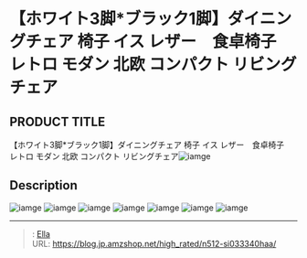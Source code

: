 # 【ホワイト3脚*ブラック1脚】ダイニングチェア 椅子 イス レザー　食卓椅子　レトロ モダン 北欧 コンパクト リビングチェア


## PRODUCT TITLE 

【ホワイト3脚*ブラック1脚】ダイニングチェア 椅子 イス レザー　食卓椅子　レトロ モダン 北欧 コンパクト リビングチェア![iamge](https://b2bfiles1.gigab2b.cn/image/wkseller/301/PP033340/20191128_736dea7edbfb9ad2410ff2b4e11810c8.jpg)

## Description











![iamge](https://b2bfiles1.gigab2b.cn/image/wkseller/301/PP033340/20191128_ae41c5ae4a01dc744cc532e866255e9c.jpg)
![iamge](https://b2bfiles1.gigab2b.cn/image/wkseller/301/PP033340/20191128_0cba2f60d948443475f763a0d6cbe1aa.jpg)
![iamge](https://b2bfiles1.gigab2b.cn/image/wkseller/301/PP033340/20191128_511eecfcfde63dfe03ac85cb2871f7a8.jpg)
![iamge](https://b2bfiles1.gigab2b.cn/image/wkseller/301/PP033340/20191128_bf1e8484ff8cd09b07f83b415040ff1b.jpg)
![iamge](https://b2bfiles1.gigab2b.cn/image/wkseller/301/PP033340/20191128_d5cc5383fb4c7d9c53c2718007f77701.jpg)
![iamge](https://b2bfiles1.gigab2b.cn/image/wkseller/301/PP033340/20191128_f370509655ce5ed4ca4080039c3a746c.jpg)
![iamge](https://b2bfiles1.gigab2b.cn/image/wkseller/301/PP033340/20191128_fd4f95e46d4dbd6075a65b04568dc346.jpg)


---

> : [Ella](https://blog.jp.amzshop.net/)  
> URL: https://blog.jp.amzshop.net/high_rated/n512-si033340haa/  

